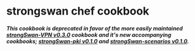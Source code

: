 # strongswan chef cookbook

##### This cookbook is deprecated in favor of the more easily maintained [strongSwan-VPN v0.3.0](https://github.com/acommitteeoflunatics-cookbooks/strongSwan-VPN) cookbook and it's new accompanying cookbooks; [strongSwan-pki v0.1.0](https://github.com/acommitteeoflunatics-cookbooks/strongSwan-pki) and [strongSwan-scenarios v0.1.0](https://github.com/acommitteeoflunatics-cookbooks/strongSwan-scenarios). 
